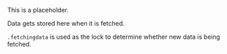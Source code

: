This is a placeholder. 

Data gets stored here when it is fetched.

`.fetchingdata` is used as the lock to determine whether new data is being fetched.
